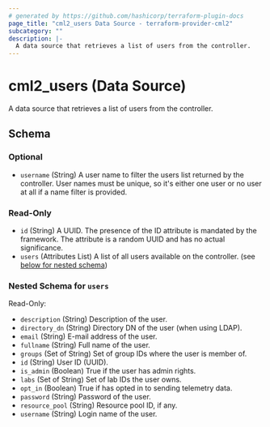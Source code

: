 ```yaml
---
# generated by https://github.com/hashicorp/terraform-plugin-docs
page_title: "cml2_users Data Source - terraform-provider-cml2"
subcategory: ""
description: |-
  A data source that retrieves a list of users from the controller.
---
```


# cml2_users (Data Source)

A data source that retrieves a list of users from the controller.



<!-- schema generated by tfplugindocs -->
## Schema

### Optional

- `username` (String) A user name to filter the users list returned by the controller. User names must be unique, so it's either one user or no user at all if a name filter is provided.

### Read-Only

- `id` (String) A UUID. The presence of the ID attribute is mandated by the framework. The attribute is a random UUID and has no actual significance.
- `users` (Attributes List) A list of all users available on the controller. (see [below for nested schema](#nestedatt--users))

<a id="nestedatt--users"></a>
### Nested Schema for `users`

Read-Only:

- `description` (String) Description of the user.
- `directory_dn` (String) Directory DN of the user (when using LDAP).
- `email` (String) E-mail address of the user.
- `fullname` (String) Full name of the user.
- `groups` (Set of String) Set of group IDs where the user is member of.
- `id` (String) User ID (UUID).
- `is_admin` (Boolean) True if the user has admin rights.
- `labs` (Set of String) Set of lab IDs the user owns.
- `opt_in` (Boolean) True if has opted in to sending telemetry data.
- `password` (String) Password of the user.
- `resource_pool` (String) Resource pool ID, if any.
- `username` (String) Login name of the user.


